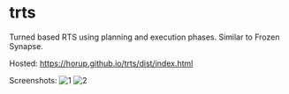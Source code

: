 # trts
Turned based RTS using planning and execution phases.
Similar to Frozen Synapse.

Hosted:
https://horup.github.io/trts/dist/index.html

Screenshots:
![1](https://user-images.githubusercontent.com/29634453/31987595-92bfe02c-b96c-11e7-8f23-cb30140961ef.png)
![2](https://user-images.githubusercontent.com/29634453/31987596-9435d5d8-b96c-11e7-9481-f241efdca231.png)
